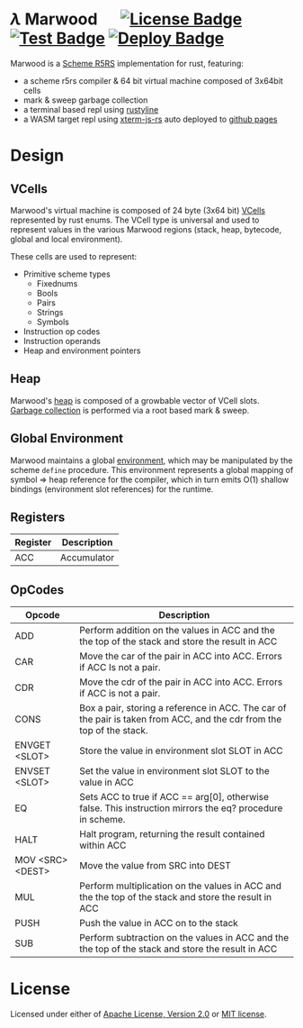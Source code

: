 # _λ_ Marwood &emsp; [![License Badge]][License] [![Test Badge]][Test] [![Deploy Badge]][Deploy]

[License Badge]: https://img.shields.io/badge/license-MIT%2FApache--2.0-blue?style=flat&logo=appveyor
[License]: LICENSE-MIT
[Test Badge]: https://github.com/strtok/marwood/actions/workflows/test.yml/badge.svg
[Test]: https://github.com/strtok/marwood/actions/workflows/test.yml
[Deploy Badge]: https://github.com/strtok/marwood/actions/workflows/deploy.yml/badge.svg
[Deploy]: https://github.com/strtok/marwood/actions/workflows/deploy.yml
Marwood is a [Scheme R5RS](https://schemers.org/Documents/Standards/R5RS/) implementation for rust, featuring:

* a scheme r5rs compiler & 64 bit virtual machine composed of 3x64bit cells
* mark & sweep garbage collection
* a terminal based repl using [rustyline](https://github.com/kkawakam/rustyline)
* a WASM target repl using [xterm-js-rs](https://github.com/segeljakt/xterm-js-rs) auto deployed to [github pages](https://strtok.github.io/marwood/)

# Design

## VCells

Marwood's virtual machine is composed of 24 byte (3x64 bit) [VCells](marwood/src/vm/vcell.rs) 
represented by rust enums. The VCell type is universal and used to represent values
in the various Marwood regions (stack, heap, bytecode, global and local environment).

These cells are used to represent:

* Primitive scheme types
    - Fixednums
    - Bools
    - Pairs
    - Strings
    - Symbols
* Instruction op codes
* Instruction operands
* Heap and environment pointers

## Heap

Marwood's [heap](marwood/src/vm/heap.rs) is composed of a growbable vector of VCell
slots. [Garbage collection](marwood/src/vm/gc.rs) is performed via a root based 
mark & sweep.

## Global Environment

Marwood maintains a global [environment](marwood/src/vm/environment.rs), which may 
be manipulated by the scheme `define` procedure. This environment represents a global 
mapping of symbol => heap reference for the compiler, which in turn emits O(1) shallow 
bindings (environment slot references) for the runtime.

## Registers

Register | Description
---------|------------
ACC      | Accumulator

## OpCodes

Opcode | Description
-------|------------
ADD    | Perform addition on the values in ACC and the the top of the stack and store the result in ACC
CAR    | Move the car of the pair in ACC into ACC. Errors if ACC Is not a pair.
CDR    | Move the cdr of the pair in ACC into ACC. Errors if ACC is not a pair.
CONS   | Box a pair, storing a reference in ACC. The car of the pair is taken from ACC, and the cdr from the top of the stack.
ENVGET &lt;SLOT&gt; | Store the value in environment slot SLOT in ACC
ENVSET &lt;SLOT&gt; | Set the value in environment slot SLOT to the value in ACC
EQ     | Sets ACC to true if ACC == arg[0], otherwise false. This instruction mirrors the eq? procedure in scheme.
HALT   | Halt program, returning the result contained within ACC
MOV &lt;SRC&gt; &lt;DEST&gt; | Move the value from SRC into DEST
MUL    | Perform multiplication on the values in ACC and the the top of the stack and store the result in ACC
PUSH   | Push the value in ACC on to the stack
SUB    | Perform subtraction on the values in ACC and the the top of the stack and store the result in ACC

# License
Licensed under either of <a href="LICENSE-APACHE">Apache License, Version
2.0</a> or <a href="LICENSE-MIT">MIT license</a>.
